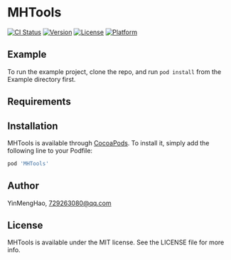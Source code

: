 # MHTools

[![CI Status](https://img.shields.io/travis/YinMengHao/MHTools.svg?style=flat)](https://travis-ci.org/YinMengHao/MHTools)
[![Version](https://img.shields.io/cocoapods/v/MHTools.svg?style=flat)](https://cocoapods.org/pods/MHTools)
[![License](https://img.shields.io/cocoapods/l/MHTools.svg?style=flat)](https://cocoapods.org/pods/MHTools)
[![Platform](https://img.shields.io/cocoapods/p/MHTools.svg?style=flat)](https://cocoapods.org/pods/MHTools)

## Example

To run the example project, clone the repo, and run `pod install` from the Example directory first.

## Requirements

## Installation

MHTools is available through [CocoaPods](https://cocoapods.org). To install
it, simply add the following line to your Podfile:

```ruby
pod 'MHTools'
```

## Author

YinMengHao, 729263080@qq.com

## License

MHTools is available under the MIT license. See the LICENSE file for more info.
